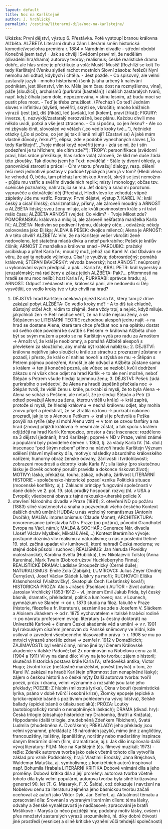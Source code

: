 ```yaml
---
layout: default
title: Noc na Karlštejně
author: J. Vrchlický
permalink: /cestina/literarni-dila/noc-na-karlstejne/
---
```


Ukázka:
První dějství, výstup 6.
Přestávka. Poté vystoupí branou královna Alžběta.
ALŽBĚTA
Literární druh a žánr:
Literární směr:
historická komedie/veselohra
premiéra r. 1884 v Národním divadle - střední období Konečně jsem tady! - Jak se chvěji! Svědomí praví mi, že nedělám
(divadelní hra/drama)
autorovy tvorby; realismus; české realistické drama dobře, ale hlas srdce je překřikuje a volá: Musíš! Musíš! (Rozhlíží
se kol) To tedy Karlštejn! (Venku slyšeti rachot mostních
Slovní zásoba:
řetězů) Nyní nemohu ani odtud, kdybych i chtěla. - Jest pozdě. - Co
spisovný, ale velmi zastaralý jazyk - mnoho historismů (šenk [sluha určený k nalévání podnikám, jest šílenství, vím to. Měla jsem času dost na rozmyšlenou,
vína], páže \[sloužící\]), archaismů (purkrabí \[kastelán\]) i dalších zastaralých tvarů, např. když číhala jsem dole, nepozorována, v stínu lesním, až budu moci se
pustit přes most. - Teď je třeba zmužilosti. (Přechází) Co teď! Jednám
sloves v infinitivu (slyšeti, nevěřiti, skrýti se, vkročiti); mnoho knižních výrazů (jest \[je\],
díš \[říkáš\], leč \[avšak\], kol \[kolem\], praví \[říká\]); FIGURY: inverze, tj. nezvyklý/zastaralý nerozvážně, bez plánu. Každou chvíli mne někdo uvidí, potká a vše
jest ztraceno. - Co si počnu, co jen řeknu? - Ale co mi zbývalo činit,
slovosled ve větách („co vedlo kroky tvé…“), řečnické otázky („Co si počnu, co jen
jej tak šíleně miluji? (Zastaví se) A jaké mám vlastně důvody,
řeknu?“), elipsa, zde v podobě vynechaných sloves („To tedy Karlštejn!“, „Tvoje milost když
nevěřiti jemu - zdá se mi, že i stín podezření je tu hříchem; ale cítím
zde?“); TROPY: personifikace (svědomí praví, hlas srdce překřikuje, hlas srdce volá)
zároveň, že klid mé duše žádá této zkoušky. Tak dlouho jsem ho
Text:
neviděla! - Stále ty dvorní ohledy, a panovnické starosti a práce! - Čím
v textu převažují dialogy, resp. dělení řeči mezi jednotlivé postavy v podobě typických
jsem já v tom? (Hledí vlevo ke vchodu) Ó, běda, tam přichází
arcibiskup Arnošt, skrýti se jest nemožno - půjdu mu vstříc a svěřím
divadelních replik; místy i monology; občas tzv. scénické poznámky, nahrazující
se mu. Jeť dobrý a snad mi porozumí.
vypravěče a dotvářející děj (Přechází, Hledí vlevo ke vchodu); vtipné zápletky
Jde mu vstříc.
Postavy:
První dějství, výstup 7.
KAREL IV.: král český a císař římský; charizmatický, přísný, ale zároveň moudrý a
ARNOŠT a ALŽBĚTA
lidský; svou ženu miluje, ale kvůli povinnostem krále s ní tráví málo času; ALŽBĚTA
ARNOŠT (vejde): Co vidím? - Tvoje Milost zde?
POMOŘANSKÁ: královna a milující, ale zároveň nešťastná manželka Karla IV.;
ALŽBĚTA: Nedivím se podivení tvému, důstojný otče...
odvážná; někdy oslovována jako Eliška; ALENA & PEŠEK: dvojice milenců; Alena je
ARNOŠT: A v této chvíli?
ALŽBĚTA: Vím, že na Karlštejn večer vkročiti ženě nedovoleno, leč
statečná mladá dívka a neteř purkrabího; Pešek je králův číšník; ARNOŠT Z
manželka a královna snad -
PARDUBIC: pražský arcibiskup a přítel Karla IV.; moudrý muž, jehož rad Karel IV. rád
Obávám se věru, že ani ta nebude výjimkou. Císař je
využívá; dobrosrdečný; pomáhá královně; ŠTĚPÁN BAVORSKÝ: vévoda bavorský; host ARNOŠT:
neúprosný u vykonávání svých předpisů, a pak...
Karla IV.; KRÁL PETR: král kyperský a jeruzalémský; má rád ženy a zákaz jejich
ALŽBĚTA: Pak?…
přítomnosti na hradě se mu moc nelíbí; host Karla IV.; PURKRABÍ: správce hradu; aj.
ARNOŠT: Odpusť zvědavosti mé, královská paní, ale nedovedu si
Děj:
vysvětliti, co vedlo kroky tvé v tuto chvíli na hrad?
1. DĚJSTVÍ: hrad Karlštejn očekává příjezd Karla IV., který tam již dříve zakázal pobyt ALŽBĚTA: Co vedlo kroky mé? - A to díš tak chladně, důstojný otče!
Ach, vidím to zřejmě, žena vždy trpí, a nejvíc, když miluje.
jakýchkoli žen → Petr nechce věřit, že na hradě nejsou ženy, a se Štěpánem se
LITERÁRNÍ TEORIE
rozhodnou alespoň jednu najít → na hrad se dostane Alena, která tam chce přečkat noc
a na oplátku dostat od svého otce povolení ke svatbě s Peškem → královna Alžběta chce být se svým mužem a proto se na Karlštejn vydá pro radu za
Arnoštem → Arnošt ví, že král je neoblomný, a pomáhá Alžbětě alespoň s převlekem za sloužícího, aby mohla být královi nablízku; 2. DĚJSTVÍ:
královna nejdříve jako sloužící u krále ze strachu z prozrazení zůstane v pozadí, i přesto, že král o ní nahlas hovoří a stýská se mu → Štěpán s Petrem
pojmou podezření, Arnošt je ale odvádí a Alžběta zůstane sama s králem → ten ji konečně pozná, ale vůbec se nezlobí, kvůli dodržení zákazu s ní však
chce odjet na hrad Karlík → to ale není možné, neboť Štěpán s Petrem všude hledají tajemnou ženu; 3. DĚJSTVÍ: Pešek žádá purkrabího o svědectví,
že Alena na hradě úspěšně přečkala noc → Štěpán tvrdí, že viděl ženu u krále, purkrabí si myslí, že to byla Alena → Alena se schází s Peškem, ale
netuší, že je sledují Štěpán a Petr (ti odteď považují Alenu za ženu, kterou viděli u krále) → král zapírá, protože si myslí, že hledají královnu → nechá
královnu odjet, aby mohla znovu přijet a předstírat, že se ztratila na lovu → purkrabí nakonec prozradí, jak je to s Alenou a Peškem → král si je předvolá
a Peška povýší na rytíře (aby si mohl Alenu vzít) → v tom se ozvou fanfáry a na hrad (znovu) přijíždí královna → nesmí ale zůstat, a tak spolu s králem
odjíždějí na hrad Karlík
Kompozice, prostor a čas:
Inscenace:
rozděleno na 3 dějství (jednání); hrad Karlštejn;
poprvé v ND v Praze, velmi známé a populární byly pravidelné
červen r. 1363, tj. za vlády Karla IV. (14. stol.)
inscenace “pod širým nebem” přímo na nádvoří hradu Karlštejn
Význam sdělení (hlavní myšlenky díla, motivy):
následky absurdního královského nařízení; humorný obraz ženské odvahy, žárlivosti i tvrdohlavosti; zobrazení moudrosti a dobroty krále Karla IV.; síla
lásky (pro skutečnou lásku je člověk ochotný porušit pravidla a dokonce riskovat život); MOTIVY: láska, překážka, touha, zákaz, odvaha, žárlivost
LITERÁRNÍ HISTORIE - společensko-historické pozadí vzniku
Politická situace (mocenské konflikty, aj.):
Základní principy fungování společnosti v dané době:
ve 2. pol. 19. stol. prudký hospodář. rozvoj (hl. v USA a Evropě);
všeobecná obava z tajné rakousko-uherské policie X
1. otevření Národního divadla v Praze (1881); 2. otevření ND po požáru (1883)
silné vlastenectví a snaha o pozvednutí všeho českého
Kontext dalších druhů umění:
HUDBA: u nás vrcholný romantismus (Antonín Dvořák); MALBA: impresionismus (Claude Monet); ARCHITEKTURA: novorenesance (přestavba ND v
Praze (po požáru), původní Grandhotel Evropa na Václ. nám.); MALBA & SOCHAŘ.: Generace Nár. divadla (Josef Václav Myslbek, Mikoláš Aleš,…)
Kontext literárního vývoje:
postupně doznívá vliv realismu a naturalismu; u nás v poslední třetině 19. stol. začíná upadat vliv lumírovců, které nahradí Česká moderna; ve stejné
době působí i ruchovci; REALISMUS: Jan Neruda (Povídky malostranské), Karolina Světlá (Hubička), Lev Nikolajevič Tolstoj (Anna Karenina), Mark
Twain (Dobrodružství Huckleberryho Finna); REALISTICKÉ DRAMA: Ladislav Stroupežnický (Černé duše); NATURALISMUS: Émile Zola (Zabiják);
LUMÍROVCI: Julius Zeyer (Ondřej Černyšev), Josef Václav Sládek (Jiskry na moři); RUCHOVCI: Eliška Krásnohorská (Vlaštovičky), Svatopluk Čech
(Lešetínský kovář); HISTORICKÁ PRÓZA: Alois Jirásek (Psohlavci)
AUTOR - život autora:
Jaroslav Vrchlický (1853-1912) – vl. jménem Emil Jakub Frida, byl český básník, dramatik, překladatel, politik a lumírovec; nar. v Lounech,
gymnázium ve Slaném → od r. 1873 studia na filoz. fakultě v Praze (historie, filozofie a fr. literatura), seznámil se zde s Josefem V. Sládkem a Aloisem
Jiráskem → od r. 1875 vychovatelem v italské hraběcí rodině → po návratu profesorem evrop. literatury (+ čestný doktorát) na Univerzitě Karlově +
členem České akademie věd a umění → v r. 1901 byl rakouským císařem jmenován do Panské sněmovny ve Vídni, kde usiloval o zavedení
všeobecného hlasovacího práva → r. 1908 se mu po mrtvici výrazně zhoršilo zdraví → zemřel r. 1912 v Domažlicích; ZAJÍMAVOSTI: byl velmi činný,
mimo jiné byl členem Královské akademie v italské Padově; byl 2x nominován na Nobelovu cenu za lit. (1904 a 1911)
Vlivy na dané dílo:
Vlivy na jeho tvorbu:
zájem o historii; skutečná historická postava krále Karla IV.; středověká
antika; Victor Hugo; životní krize (nešťastné manželství,
pověst (mylná) o tom, že Karel IV. zakázal na hradě Karlštejn přítomnost žen
nenaplněné lásky); zájem o českou historii a o české mýty
Další autorova tvorba:
tvořil poezii, prózu i drama, velmi významné a rozsáhlé jsou také jeho překlady; POEZIE: Z hlubin (milostná lyrika), Okna v bouři (pesimistická lyrika,
psáno v době tvůrčí i osobní krize), Zlomky epopeje (epické a lyricko-epické básně s pozitivním pohledem na vývoj lidstva), Selské ballady (epické
básně o útlaku sedláků); PRÓZA: Loutky (autobiografický román o nenaplněných láskách); DRAMA (divad. hry): Česká trilogie (obsahuje historické hry
Drahomíra, Bratři a Knížata), Hippodamie (další trilogie, zhudebněná Zdeňkem Fibichem), Svatá Ludmila (zhudebněna A. Dvořákem); PŘEKLADY: jeho
překlady jsou velmi významné, překládal z 18 národních jazyků, mimo jiné z angličtiny, francouzštiny, italštiny, španělštiny, norštiny nebo maďarštiny
Inspirace daným literárním dílem (film, dramatizace, aj.):
Jak dílo inspirovalo další vývoj literatury:
FILM: Noc na Karlštejně (čs. filmový muzikál; 1973) - režie: Zdeněk
autorova tvorba jako celek včetně tohoto díla vytvořila základ pro vznik
Podskalský; hrají: Vlastimil Brodský, Jana Brejchová, Waldemar Matuška, aj. symbolismu; z konkrétních autorů inspiroval např. Bohumila Hrabala
LITERÁRNÍ KRITIKA
Dobové vnímání díla a jeho proměny:
Dobová kritika díla a její proměny:
autorova tvorba včetně tohoto díla byla velmi populární,
autorova tvorba byla silně kritizována generací 90. let (T. G. Masaryk, F. X. Šalda),
což dokazuje i navržení na Nobelovu cenu za literaturu
zejména jeho básnickou tvorbu začali oceňovat až autoři jako Viktor Dyk, Jar. Seifert, aj.
Aktuálnost tématu a zpracování díla:
Srovnání s vybraným literárním dílem:
téma lásky, odvahy a ženské vynalézavosti je nadčasové; zpracování je bratři Mrštíkové - Maryša (o něco pozdější hra; podobný motiv lásky, ovšem
i přes množství zastaralých výrazů srozumitelné, hl. díky dobré čtivosti
jiné prostředí (vesnice) a silně kritické vyznění vůči tehdejší společnosti)
